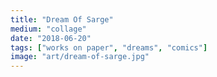 ```yaml
---
title: "Dream Of Sarge"
medium: "collage"
date: "2018-06-20"
tags: ["works on paper", "dreams", "comics"]
image: "art/dream-of-sarge.jpg"
---
```

